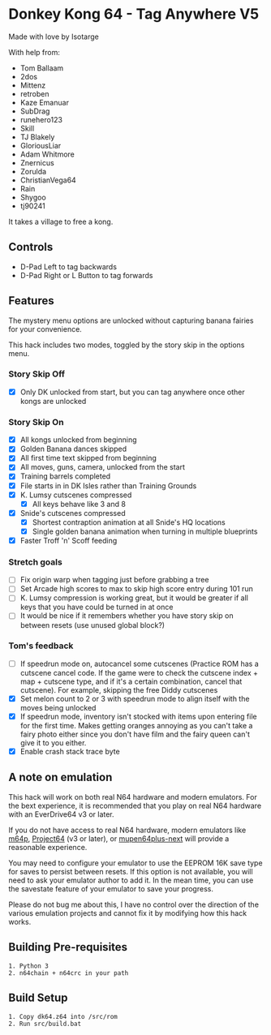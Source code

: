 # Donkey Kong 64 - Tag Anywhere V5

Made with love by Isotarge

With help from:
- Tom Ballaam
- 2dos
- Mittenz
- retroben
- Kaze Emanuar
- SubDrag
- runehero123
- Skill
- TJ Blakely
- GloriousLiar
- Adam Whitmore
- Znernicus
- Zorulda
- ChristianVega64
- Rain
- Shygoo
- tj90241

It takes a village to free a kong.

## Controls
- D-Pad Left to tag backwards
- D-Pad Right or L Button to tag forwards

## Features
The mystery menu options are unlocked without capturing banana fairies for your convenience.

This hack includes two modes, toggled by the story skip in the options menu.

### Story Skip Off
- [x] Only DK unlocked from start, but you can tag anywhere once other kongs are unlocked

### Story Skip On
- [x] All kongs unlocked from beginning
- [x] Golden Banana dances skipped
- [x] All first time text skipped from beginning
- [x] All moves, guns, camera, unlocked from the start
- [x] Training barrels completed
- [x] File starts in in DK Isles rather than Training Grounds
- [x] K. Lumsy cutscenes compressed
  - [x] All keys behave like 3 and 8
- [x] Snide's cutscenes compressed
  - [x] Shortest contraption animation at all Snide's HQ locations
  - [x] Single golden banana animation when turning in multiple blueprints
- [x] Faster Troff 'n' Scoff feeding

### Stretch goals
- [ ] Fix origin warp when tagging just before grabbing a tree
- [ ] Set Arcade high scores to max to skip high score entry during 101 run
- [ ] K. Lumsy compression is working great, but it would be greater if all keys that you have could be turned in at once
- [ ] It would be nice if it remembers whether you have story skip on between resets (use unused global block?)

### Tom's feedback
- [ ] If speedrun mode on, autocancel some cutscenes (Practice ROM has a cutscene cancel code. If the game were to check the cutscene index + map + cutscene type, and if it's a certain combination, cancel that cutscene). For example, skipping the free Diddy cutscenes
- [x] Set melon count to 2 or 3 with speedrun mode to align itself with the moves being unlocked
- [x] If speedrun mode, inventory isn't stocked with items upon entering file for the first time. Makes getting oranges annoying as you can't take a fairy photo either since you don't have film and the fairy queen can't give it to you either.
- [x] Enable crash stack trace byte

## A note on emulation
This hack will work on both real N64 hardware and modern emulators. For the bext experience, it is recommended that you play on real N64 hardware with an EverDrive64 v3 or later.

If you do not have access to real N64 hardware, modern emulators like [m64p](https://github.com/loganmc10/m64p), [Project64](https://www.pj64-emu.com/) (v3 or later), or [mupen64plus-next](https://github.com/libretro/mupen64plus-libretro-nx) will provide a reasonable experience.

You may need to configure your emulator to use the EEPROM 16K save type for saves to persist between resets. If this option is not available, you will need to ask your emulator author to add it. In the mean time, you can use the savestate feature of your emulator to save your progress.

Please do not bug me about this, I have no control over the direction of the various emulation projects and cannot fix it by modifying how this hack works.

## Building Pre-requisites
```
1. Python 3
2. n64chain + n64crc in your path
```

## Build Setup
```
1. Copy dk64.z64 into /src/rom
2. Run src/build.bat
```